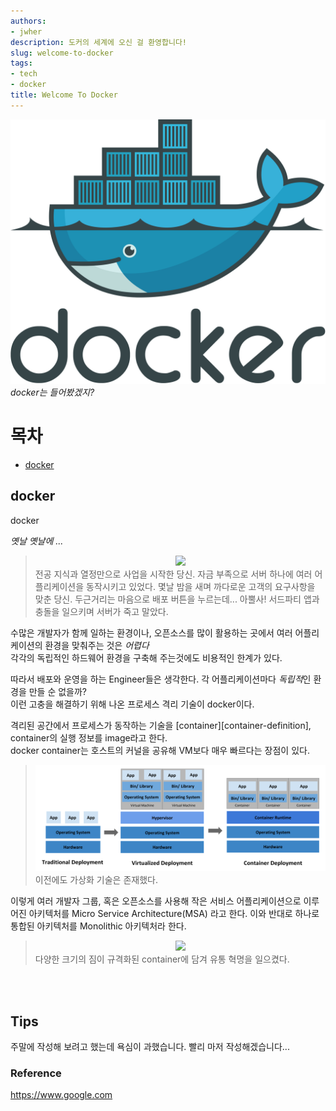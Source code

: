 ```yaml
---
authors:
- jwher
description: 도커의 세계에 오신 걸 환영합니다!
slug: welcome-to-docker
tags:
- tech
- docker
title: Welcome To Docker
---
```


![docker](/img/logos/docker.svg)
*docker는 들어봤겠지?*  
<!--truncate-->

# 목차
* [docker](#docker)

## docker

docker

*옛날 옛날에 ...*

> <div align="center">
> <image src="https://raw.githubusercontent.com/JWHer/jwher.github.io/master/_posts/images/server.png"/>
> </div>
> 전공 지식과 열정만으로 사업을 시작한 당신. 자금 부족으로 서버 하나에 여러 어플리케이션을 동작시키고 있었다.  
> 몇날 밤을 새며 까다로운 고객의 요구사항을 맞춘 당신. 두근거리는 마음으로 배포 버튼을 누르는데...  
> 아뿔사! 서드파티 앱과 충돌을 일으키며 서버가 죽고 말았다.

수많은 개발자가 함께 일하는 환경이나, 오픈소스를 많이 활용하는 곳에서 여러 어플리케이션의 환경을 맞춰주는 것은 *어렵다*  
각각의 독립적인 하드웨어 환경을 구축해 주는것에도 비용적인 한계가 있다.

따라서 배포와 운영을 하는 Engineer들은 생각한다. 각 어플리케이션마다 *독립적*인 환경을 만들 순 없을까?  
이런 고충을 해결하기 위해 나온 프로세스 격리 기술이 docker이다. 

<!--실행 정보를 담고 있는 image, 실행중인 image instance를 container라 부른다.  -->
격리된 공간에서 프로세스가 동작하는 기술을 [container][container-definition], container의 실행 정보를 image라고 한다.  
docker container는 호스트의 커널을 공유해 VM보다 매우 빠르다는 장점이 있다.  
> ![Alt](https://raw.githubusercontent.com/JWHer/jwher.github.io/master/_posts/images/container_evolution.svg "container_evolution")
> 이전에도 가상화 기술은 존재했다.  

이렇게 여러 개발자 그룹, 혹은 오픈소스를 사용해 작은 서비스 어플리케이션으로 이루어진 아키텍처를
Micro Service Architecture(MSA) 라고 한다. 이와 반대로 하나로 통합된 아키텍처를 Monolithic 아키텍처라 한다.

> <div align="center">
> <image src="https://raw.githubusercontent.com/JWHer/jwher.github.io/master/_posts/images/container.png"/>
> </div>
> 다양한 크기의 짐이 규격화된 container에 담겨 유통 혁명을 일으켰다.   

<br/>  
<br/>  

## Tips

주말에 작성해 보려고 했는데 욕심이 과했습니다. 빨리 마저 작성해겠습니다...

### Reference  
https://www.google.com



<!-- update log -->
<!--
본문에 추가할 내용을 적는다.
-->

